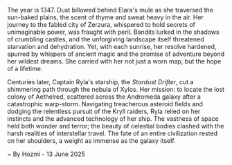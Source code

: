 
The year is 1347.  Dust billowed behind Elara's mule as she traversed the sun-baked plains, the scent of thyme and sweat heavy in the air.  Her journey to the fabled city of Zerzura, whispered to hold secrets of unimaginable power, was fraught with peril.  Bandits lurked in the shadows of crumbling castles, and the unforgiving landscape itself threatened starvation and dehydration. Yet, with each sunrise, her resolve hardened, spurred by whispers of ancient magic and the promise of adventure beyond her wildest dreams.  She carried with her not just a worn map, but the hope of a lifetime.


Centuries later, Captain Ryla's starship, the *Stardust Drifter*, cut a shimmering path through the nebula of Xylos.  Her mission: to locate the lost colony of Aethelred, scattered across the Andromeda galaxy after a catastrophic warp-storm.  Navigating treacherous asteroid fields and dodging the relentless pursuit of the Kryll raiders, Ryla relied on her instincts and the advanced technology of her ship. The vastness of space held both wonder and terror; the beauty of celestial bodies clashed with the harsh realities of interstellar travel.  The fate of an entire civilization rested on her shoulders, a weight as immense as the galaxy itself.

~ By Hozmi - 13 June 2025

